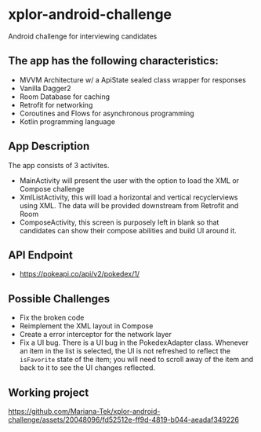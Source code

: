 # xplor-android-challenge
Android challenge for interviewing candidates

## The app has the following characteristics:
* MVVM Architecture w/ a ApiState sealed class wrapper for responses
* Vanilla Dagger2
* Room Database for caching
* Retrofit for networking
* Coroutines and Flows for asynchronous programming
* Kotlin programming language


## App Description
The app consists of 3 activites.
- MainActivity will present the user with the option to load the XML or Compose challenge
- XmlListActivity, this will load a horizontal and vertical recyclerviews using XML. The data will be provided downstream from Retrofit and Room
- ComposeActivity, this screen is purposely left in blank so that candidates can show their compose abilities and build UI around it.

## API Endpoint
- https://pokeapi.co/api/v2/pokedex/1/

## Possible Challenges
- Fix the broken code
- Reimplement the XML layout in Compose
- Create a error interceptor for the network layer
- Fix a UI bug. There is a UI bug in the PokedexAdapter class. Whenever an item in the list is selected, the UI is not refreshed to reflect the `isFavorite` state of the item; you will need to scroll away of the item and back to it to see the UI changes reflected.
  
## Working project

https://github.com/Mariana-Tek/xplor-android-challenge/assets/20048096/fd52512e-ff9d-4819-b044-aeadaf349226

